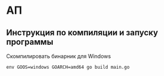 # АП

## Инструкция по компиляции и запуску программы

Скомпилировать бинарник для Windows
```
env GOOS=windows GOARCH=amd64 go build main.go
```
